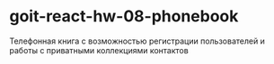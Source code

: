 # goit-react-hw-08-phonebook

Телефоннaя книга с возможностью регистрации пользователей и работы с приватными
коллекциями контактов
